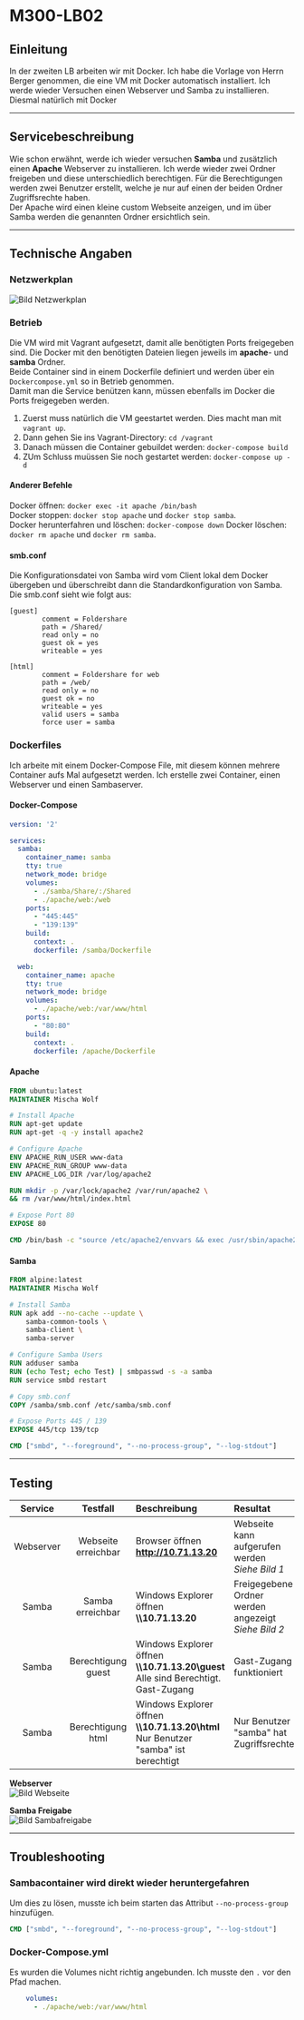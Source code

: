 # M300-LB02
## Einleitung
In der zweiten LB arbeiten wir mit Docker. Ich habe die Vorlage von Herrn Berger genommen, die eine VM mit Docker automatisch installiert.
Ich werde wieder Versuchen einen Webserver und Samba zu installieren. Diesmal natürlich mit Docker
***

## Servicebeschreibung
Wie schon erwähnt, werde ich wieder versuchen **Samba** und zusätzlich einen **Apache** Webserver zu installieren. Ich werde wieder zwei Ordner freigeben und diese unterschiedlich berechtigen. 
Für die Berechtigungen werden zwei Benutzer erstellt, welche je nur auf einen der beiden Ordner Zugriffsrechte haben.    
Der Apache wird einen kleine custom Webseite anzeigen, und im über Samba werden die genannten Ordner ersichtlich sein.
***

## Technische Angaben

### Netzwerkplan
![Bild Netzwerkplan](Images/LB02-Netzwerkplan.png) 

### Betrieb
Die VM wird mit Vagrant aufgesetzt, damit alle benötigten Ports freigegeben sind. Die Docker mit den benötigten Dateien liegen jeweils im **apache**- und **samba** Ordner.  
Beide Container sind in einem Dockerfile definiert und werden über ein `Dockercompose.yml` so in Betrieb genommen.   
Damit man die Service benützen kann, müssen ebenfalls im Docker die Ports freigegeben werden.     

1. Zuerst muss natürlich die VM geestartet werden. Dies macht man mit `vagrant up`.
2. Dann gehen Sie ins Vagrant-Directory:         `cd /vagrant`
3. Danach müssen die Container gebuildet werden: `docker-compose build`
4. ZUm Schluss muüssen Sie noch gestartet werden:   `docker-compose up -d`

#### Anderer Befehle
Docker öffnen:                        `docker exec -it apache /bin/bash`    
Docker stoppen:                       `docker stop apache` und `docker stop samba`.   
Docker herunterfahren und löschen:    `docker-compose down` 
Docker löschen:                       `docker rm apache` und `docker rm samba`.   

#### smb.conf
Die Konfigurationsdatei von Samba wird vom Client lokal dem Docker übergeben und überschreibt dann die Standardkonfiguration von Samba. Die smb.conf sieht wie folgt aus:

```Properties
[guest]
        comment = Foldershare
        path = /Shared/
        read only = no
        guest ok = yes
        writeable = yes

[html]
        comment = Foldershare for web
        path = /web/
        read only = no
        guest ok = no
        writeable = yes 
        valid users = samba 
        force user = samba
```
### Dockerfiles
Ich arbeite mit einem Docker-Compose File, mit diesem können mehrere Container aufs Mal aufgesetzt werden. Ich erstelle zwei Container, einen Webserver und einen Sambaserver.
#### Docker-Compose
```yml
version: '2'

services:
  samba:
    container_name: samba
    tty: true
    network_mode: bridge
    volumes:
      - ./samba/Share/:/Shared
      - ./apache/web:/web
    ports:
      - "445:445"
      - "139:139"
    build:
      context: .
      dockerfile: /samba/Dockerfile

  web:
    container_name: apache
    tty: true
    network_mode: bridge
    volumes:
      - ./apache/web:/var/www/html
    ports:
      - "80:80"
    build:
      context: .
      dockerfile: /apache/Dockerfile
```
#### Apache
```Dockerfile
FROM ubuntu:latest
MAINTAINER Mischa Wolf

# Install Apache
RUN apt-get update
RUN apt-get -q -y install apache2 

# Configure Apache
ENV APACHE_RUN_USER www-data
ENV APACHE_RUN_GROUP www-data
ENV APACHE_LOG_DIR /var/log/apache2

RUN mkdir -p /var/lock/apache2 /var/run/apache2 \
&& rm /var/www/html/index.html

# Expose Port 80
EXPOSE 80

CMD /bin/bash -c "source /etc/apache2/envvars && exec /usr/sbin/apache2 -DFOREGROUND"
```
#### Samba
```Dockerfile
FROM alpine:latest
MAINTAINER Mischa Wolf

# Install Samba
RUN apk add --no-cache --update \
    samba-common-tools \
    samba-client \
    samba-server

# Configure Samba Users
RUN adduser samba
RUN (echo Test; echo Test) | smbpasswd -s -a samba 
RUN service smbd restart

# Copy smb.conf
COPY /samba/smb.conf /etc/samba/smb.conf

# Expose Ports 445 / 139
EXPOSE 445/tcp 139/tcp

CMD ["smbd", "--foreground", "--no-process-group", "--log-stdout"]
```
***

## Testing
| Service | Testfall | Beschreibung | Resultat |
|:--:|:--:|:--|:--|
| Webserver | Webseite erreichbar | Browser öffnen<br>**http://10.71.13.20** | Webseite kann aufgerufen werden<br>*Siehe Bild 1* |
| Samba | Samba erreichbar | Windows Explorer öffnen<br> **\\\10.71.13.20** | Freigegebene Ordner<br>werden angezeigt<br>*Siehe Bild 2* |
| Samba | Berechtigung<br>guest | Windows Explorer öffnen<br> **\\\10.71.13.20\guest**<br>Alle sind Berechtigt. Gast-Zugang | Gast-Zugang funktioniert |
| Samba | Berechtigung<br>html | Windows Explorer öffnen<br> **\\\10.71.13.20\html**<br>Nur Benutzer "samba" ist berechtigt | Nur Benutzer "samba" hat Zugriffsrechte |



**Webserver**   
![Bild Webseite](Images/Webserver.png)

**Samba Freigabe**  
![Bild Sambafreigabe](Images/Samba.png)  
***

## Troubleshooting
### Sambacontainer wird direkt wieder heruntergefahren
Um dies zu lösen, musste ich beim starten das Attribut `--no-process-group` hinzufügen.

```Dockerfile
CMD ["smbd", "--foreground", "--no-process-group", "--log-stdout"]
```

### Docker-Compose.yml
Es wurden die Volumes nicht richtig angebunden. Ich musste den `.` vor den Pfad machen.
```yml
    volumes:
      - ./apache/web:/var/www/html
```